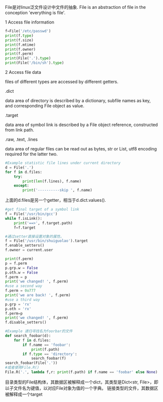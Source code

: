 File是对linux泛文件设计中文件的抽象.
File is an abstraction of file in the conception 'everything is file'.

1 Access file information  
```python
f=File('/etc/passwd')
print(f.type)
print(f.size)
print(f.mtime)
print(f.owner)
print(f.perm)
print(File('.').type)
print(File('/bin/sh').type)
```


2 Access file data  

files of different types are accessed by different getters.

.dict 

data area of directory is described by a dictionary, subfile names as key, and corresponding File object as value.

.target 

data area of symbol link is described by a File object reference, constructed from link path.

.raw, .text, .lines 

data area of regular files can be read out as bytes, str or List, utf8 encoding required for the latter two.

```python  
#Example statistic file lines under current directory
d = File('.')
for f in d.files:
    try:
        print(len(f.lines), f.name)
    except:
        print('----------skip ', f.name)
```
上面的d.files是另一个getter，相当于d.dict.values().

```python
#get final target of a symbol link
f = File('/usr/bin/gcc')
while f.isLink():
    print('==>', f.target.path)
    f=f.target
```

```python
#通过setter直接设置对象的属性。
f = File('/usr/bin/shuiguolao').target
f.enable_setters()
f.owner = current.user

print(f.perm)
p = f.perm
p.grp.w = False
p.oth.w = False
f.perm = p
print('we changed! ', f.perm)
#use a second way
f.perm = 0o777
print('we are back! ', f.perm)
#use a third way
p.grp = 'rx'
p.oth = 'rx'
f.perm=p
print('we changed! ', f.perm)
f.disable_setters()
```


```python
#Example 递归寻找名为foorbar的文件
def search_foobar(d):
    for f in d.files:
        if f.name == 'foobar':
            print(f.path)
        if f.type == 'directory':
            search_foobar(f)
search_foobar(File('.')) 
#或者使用File.R()
File.R('.', lambda f,r: print(f.path) if f.name == 'foobar' else None)
```

目录类型的File结构体，其数据区被解释成一个dict，其类型是Dict<str, File>，即以子文件名为键值，以对应File对象为值的一个字典。
链接类型的文件，其数据区被解释成一个target
     
